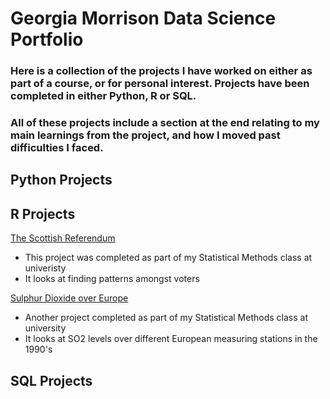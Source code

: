 # Georgia Morrison Data Science Portfolio
### Here is a collection of the projects I have worked on either as part of a course, or for personal interest. Projects have been completed in either Python, R or SQL.
### All of these projects include a section at the end relating to my main learnings from the project, and how I moved past difficulties I faced.

## Python Projects

## R Projects
[The Scottish Referendum](https://github.com/georgia-morrison/scottish-referendum)
* This project was completed as part of my Statistical Methods class at univeristy
* It looks at finding patterns amongst voters

[Sulphur Dioxide over Europe](https://github.com/georgia-morrison/sulphur-dioxide-over-europe)
* Another project completed as part of my Statistical Methods class at university
* It looks at SO2 levels over different European measuring stations in the 1990's

## SQL Projects
